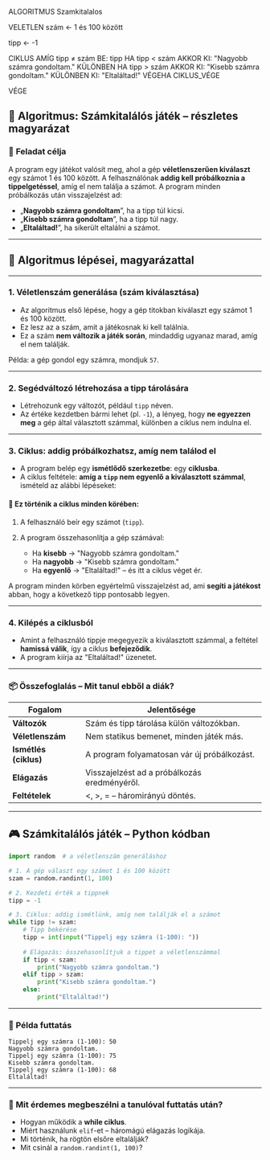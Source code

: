 ALGORITMUS Szamkitalalos

  VELETLEN szám ← 1 és 100 között

  tipp ← -1

  CIKLUS AMÍG tipp ≠ szám
    BE: tipp
    HA tipp < szám AKKOR
      KI: "Nagyobb számra gondoltam."
    KÜLÖNBEN HA tipp > szám AKKOR
      KI: "Kisebb számra gondoltam."
    KÜLÖNBEN
      KI: "Eltaláltad!"
    VÉGEHA
  CIKLUS_VÉGE

VÉGE


## 🔷 **Algoritmus: Számkitalálós játék – részletes magyarázat**

### 🎯 **Feladat célja**

A program egy játékot valósít meg, ahol a gép **véletlenszerűen kiválaszt** egy számot 1 és 100 között.
A felhasználónak **addig kell próbálkoznia a tippelgetéssel**, amíg el nem találja a számot.
A program minden próbálkozás után visszajelzést ad:

* „**Nagyobb számra gondoltam**”, ha a tipp túl kicsi.
* „**Kisebb számra gondoltam**”, ha a tipp túl nagy.
* „**Eltaláltad!**”, ha sikerült eltalálni a számot.

---

## 🧠 **Algoritmus lépései, magyarázattal**

---

### 1. **Véletlenszám generálása (szám kiválasztása)**

* Az algoritmus első lépése, hogy a gép titokban kiválaszt egy számot 1 és 100 között.
* Ez lesz az a szám, amit a játékosnak ki kell találnia.
* Ez a szám **nem változik a játék során**, mindaddig ugyanaz marad, amíg el nem találják.

Példa: a gép gondol egy számra, mondjuk `57`.

---

### 2. **Segédváltozó létrehozása a tipp tárolására**

* Létrehozunk egy változót, például `tipp` néven.
* Az értéke kezdetben bármi lehet (pl. `-1`), a lényeg, hogy **ne egyezzen meg** a gép által választott számmal, különben a ciklus nem indulna el.

---

### 3. **Ciklus: addig próbálkozhatsz, amíg nem találod el**

* A program belép egy **ismétlődő szerkezetbe**: egy **ciklusba**.
* A ciklus feltétele: **amíg a `tipp` nem egyenlő a kiválasztott számmal**, ismételd az alábbi lépéseket:

#### 🔁 Ez történik a ciklus minden körében:

1. A felhasználó beír egy számot (`tipp`).
2. A program összehasonlítja a gép számával:

   * Ha **kisebb** → "Nagyobb számra gondoltam."
   * Ha **nagyobb** → "Kisebb számra gondoltam."
   * Ha **egyenlő** → "Eltaláltad!" – és itt a ciklus véget ér.

A program minden körben egyértelmű visszajelzést ad, ami **segíti a játékost** abban, hogy a következő tipp pontosabb legyen.

---

### 4. **Kilépés a ciklusból**

* Amint a felhasználó tippje megegyezik a kiválasztott számmal, a feltétel **hamissá válik**, így a ciklus **befejeződik**.
* A program kiírja az "Eltaláltad!" üzenetet.

---

### 📦 **Összefoglalás – Mit tanul ebből a diák?**

| Fogalom               | Jelentősége                                  |
| --------------------- | -------------------------------------------- |
| **Változók**          | Szám és tipp tárolása külön változókban.     |
| **Véletlenszám**      | Nem statikus bemenet, minden játék más.      |
| **Ismétlés (ciklus)** | A program folyamatosan vár új próbálkozást.  |
| **Elágazás**          | Visszajelzést ad a próbálkozás eredményéről. |
| **Feltételek**        | <, >, = – háromirányú döntés.                |

---



## 🎮 **Számkitalálós játék – Python kódban**

```python
import random  # a véletlenszám generáláshoz

# 1. A gép választ egy számot 1 és 100 között
szam = random.randint(1, 100)

# 2. Kezdeti érték a tippnek
tipp = -1

# 3. Ciklus: addig ismétlünk, amíg nem találják el a számot
while tipp != szam:
    # Tipp bekérése
    tipp = int(input("Tippelj egy számra (1-100): "))
    
    # Elágazás: összehasonlítjuk a tippet a véletlenszámmal
    if tipp < szam:
        print("Nagyobb számra gondoltam.")
    elif tipp > szam:
        print("Kisebb számra gondoltam.")
    else:
        print("Eltaláltad!")
```

---

### 🧪 Példa futtatás

```
Tippelj egy számra (1-100): 50
Nagyobb számra gondoltam.
Tippelj egy számra (1-100): 75
Kisebb számra gondoltam.
Tippelj egy számra (1-100): 68
Eltaláltad!
```

---

### 🧠 Mit érdemes megbeszélni a tanulóval futtatás után?

* Hogyan működik a **while ciklus**.
* Miért használunk `elif`-et – háromágú elágazás logikája.
* Mi történik, ha rögtön elsőre eltalálják?
* Mit csinál a `random.randint(1, 100)`?

